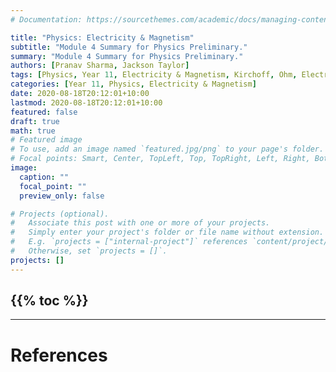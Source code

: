```yaml
---
# Documentation: https://sourcethemes.com/academic/docs/managing-content/

title: "Physics: Electricity & Magnetism"
subtitle: "Module 4 Summary for Physics Preliminary."
summary: "Module 4 Summary for Physics Preliminary."
authors: [Pranav Sharma, Jackson Taylor]
tags: [Physics, Year 11, Electricity & Magnetism, Kirchoff, Ohm, Electricity, Magnetism]
categories: [Year 11, Physics, Electricity & Magnetism]
date: 2020-08-18T20:12:01+10:00
lastmod: 2020-08-18T20:12:01+10:00
featured: false
draft: true
math: true
# Featured image
# To use, add an image named `featured.jpg/png` to your page's folder.
# Focal points: Smart, Center, TopLeft, Top, TopRight, Left, Right, BottomLeft, Bottom, BottomRight.
image:
  caption: ""
  focal_point: ""
  preview_only: false

# Projects (optional).
#   Associate this post with one or more of your projects.
#   Simply enter your project's folder or file name without extension.
#   E.g. `projects = ["internal-project"]` references `content/project/deep-learning/index.md`.
#   Otherwise, set `projects = []`.
projects: []
---
```

{{% toc %}}
---
<!-- Start content below this line. If you need help, go to https://schoolnotes.xyz/docs/posts/ -->


---
# References
<!-- Footnotes and references go below this line -->

